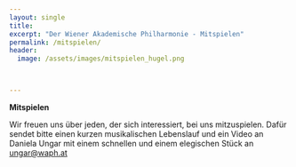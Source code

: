 ```yaml
---
layout: single
title:
excerpt: "Der Wiener Akademische Philharmonie - Mitspielen"
permalink: /mitspielen/
header:
  image: /assets/images/mitspielen_hugel.png



---
```

**Mitspielen**

Wir freuen uns über jeden, der sich interessiert, bei uns mitzuspielen.
Dafür sendet bitte einen kurzen musikalischen Lebenslauf und ein Video an Daniela Ungar mit einem schnellen und einem elegischen Stück an ungar@waph.at